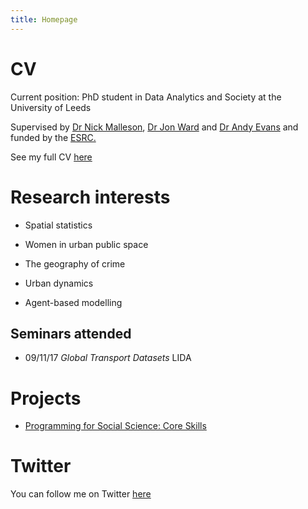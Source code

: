 ```yaml
---
title: Homepage
---
```


# CV


Current position: PhD student in Data Analytics and Society at the University of Leeds


Supervised by [Dr Nick Malleson](http://nickmalleson.co.uk), [Dr Jon Ward](http://www1.maths.leeds.ac.uk/~jaward/) and [Dr Andy Evans](http://www.geog.leeds.ac.uk/people/a.evans/) and funded by the [ESRC.](http://www.esrc.ac.uk)


See my full CV [here](https://annabelelizabethwhipp.github.io/cv)


# Research interests

- Spatial statistics

- Women in urban public space

- The geography of crime 

- Urban dynamics

- Agent-based modelling



##  Seminars attended

- 09/11/17 *Global Transport Datasets* LIDA



# Projects

- [Programming for Social Science: Core Skills](https://github.com/annabelelizabethwhipp/Programming-for-Social-Science)
  
 


# Twitter

You can follow me on Twitter [here](https://twitter.com/AnnabelWhipp)



